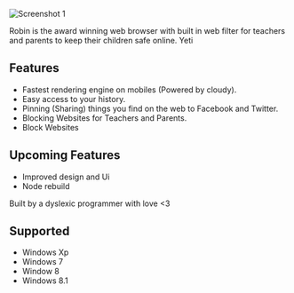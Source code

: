 
![Screenshot 1](http://www.projectbird.com/uploads/6/0/3/3/603320/1655532_orig.png "Screenshot 1")

Robin is the award winning web browser with built in web filter for teachers and parents to keep their children safe online.
Yeti 

Features
--------------

- Fastest rendering engine on mobiles  (Powered by cloudy).
- Easy access to your history.
- Pinning (Sharing) things you find on the web to Facebook and Twitter.
- Blocking Websites for Teachers and Parents.
- Block Websites

Upcoming Features
-----------------

-  Improved design and Ui
-  Node rebuild 


Built by a dyslexic programmer with love <3

Supported
--------------

- Windows Xp
- Windows 7
- Window 8
- Windows 8.1



